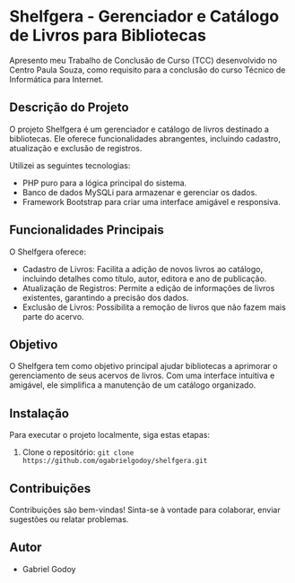 # Shelfgera - Gerenciador e Catálogo de Livros para Bibliotecas

Apresento meu Trabalho de Conclusão de Curso (TCC) desenvolvido no Centro Paula Souza, como requisito para a conclusão do curso Técnico de Informática para Internet.

## Descrição do Projeto

O projeto Shelfgera é um gerenciador e catálogo de livros destinado a bibliotecas. Ele oferece funcionalidades abrangentes, incluindo cadastro, atualização e exclusão de registros. 

Utilizei as seguintes tecnologias:

- PHP puro para a lógica principal do sistema.
- Banco de dados MySQLi para armazenar e gerenciar os dados.
- Framework Bootstrap para criar uma interface amigável e responsiva.

## Funcionalidades Principais

O Shelfgera oferece:

- Cadastro de Livros: Facilita a adição de novos livros ao catálogo, incluindo detalhes como título, autor, editora e ano de publicação.
- Atualização de Registros: Permite a edição de informações de livros existentes, garantindo a precisão dos dados.
- Exclusão de Livros: Possibilita a remoção de livros que não fazem mais parte do acervo.

## Objetivo

O Shelfgera tem como objetivo principal ajudar bibliotecas a aprimorar o gerenciamento de seus acervos de livros. Com uma interface intuitiva e amigável, ele simplifica a manutenção de um catálogo organizado.

## Instalação

Para executar o projeto localmente, siga estas etapas:

1. Clone o repositório: `git clone https://github.com/ogabrielgodoy/shelfgera.git`

## Contribuições

Contribuições são bem-vindas! Sinta-se à vontade para colaborar, enviar sugestões ou relatar problemas.

## Autor

- Gabriel Godoy
